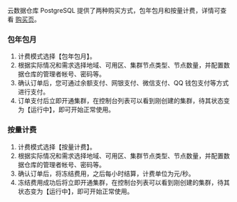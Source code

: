 云数据仓库 PostgreSQL 提供了两种购买方式，包年包月和按量计费，详情可查看 [购买页](https://buy.cloud.tencent.com/snova#/)。

### **包年包月**
1. 计费模式选择【包年包月】。
2. 根据实际情况和需求选择地域、可用区、集群节点类型、节点数量，并配置数据仓库的管理者帐号、密码等。
3. 确认订单后，您可通过余额支付、网银支付、微信支付、QQ 钱包支付等方式进行支付。
4. 订单支付后立即开通集群，在控制台列表可以看到刚创建的集群，待其状态变为【运行中】，即可开始正常使用。

### **按量计费**
1. 计费模式选择【按量计费】。
2. 根据实际情况和需求选择地域、可用区、集群节点类型、节点数量，并配置数据仓库的管理者帐号、密码等。
3. 确认订单后，将冻结费用，之后每小时结算，计费单位为元/秒。
4. 冻结费用成功后将立即开通集群，在控制台列表可以看到刚创建的集群，待其状态变为【运行中】，即可开始正常使用。

